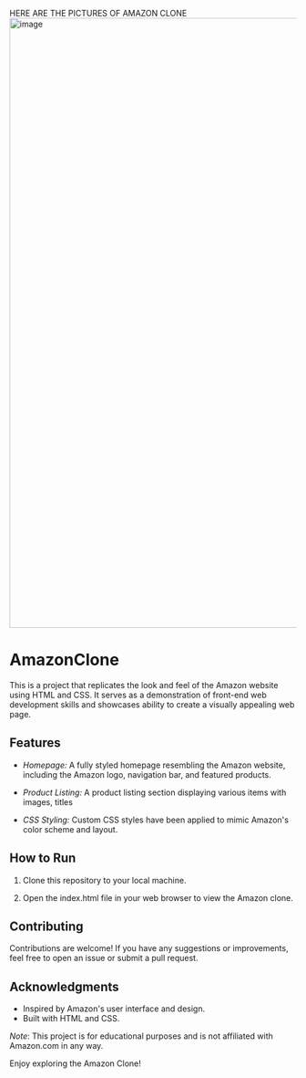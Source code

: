 HERE ARE THE PICTURES OF AMAZON CLONE
<img width="1069" alt="image" src="https://github.com/Rekanksha/AmazonClone/assets/138969170/31eba508-8956-4bdc-9b87-33fb404b0fb4">
# AmazonClone
This is a project that replicates the look and feel of the Amazon website using HTML and CSS. It serves as a demonstration of front-end web development skills and showcases  ability to create a visually appealing web page.

## Features

- *Homepage:* A fully styled homepage resembling the Amazon website, including the Amazon logo, navigation bar, and featured products.

- *Product Listing:* A product listing section displaying various items with images, titles

- *CSS Styling:* Custom CSS styles have been applied to mimic Amazon's color scheme and layout.

## How to Run

1. Clone this repository to your local machine.

2. Open the index.html file in your web browser to view the Amazon clone.

## Contributing

Contributions are welcome! If you have any suggestions or improvements, feel free to open an issue or submit a pull request.

## Acknowledgments

- Inspired by Amazon's user interface and design.
- Built with HTML and CSS.

*Note*: 
This project is for educational purposes and is not affiliated with Amazon.com in any way.

Enjoy exploring the Amazon Clone!

